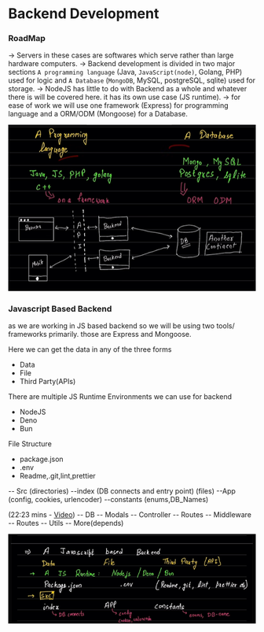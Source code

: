 # Backend Development
### RoadMap

-> Servers in these cases are softwares which serve rather than large hardware computers.
-> Backend development is divided in two major sections `A programming language` (Java, `JavaScript(node)`, Golang, PHP) used for logic and `A Database` (`MongoDB`, MySQL, postgreSQL, sqlite) used for storage. 
-> NodeJS has little to do with Backend as a whole and whatever there is will be covered here. it has its own use case (JS runtime).
-> for ease of work we will use one framework (Express) for programming language and a ORM/ODM (Mongoose) for a Database.

![illustrated](images/image.png)

### Javascript Based Backend
as we are working in JS based backend so we will be using two tools/ frameworks primarily. those are Express and Mongoose. 

Here we can get the data in any of the three forms
* Data
* File
* Third Party(APIs)
  
There are multiple JS Runtime Environments we can use for backend
* NodeJS
* Deno
* Bun

File Structure
* package.json
* .env
* Readme,.git,lint,prettier

-- Src (directories)
    --index (DB connects and entry point) (files)
    --App (config, cookies, urlencoder)
    --constants (enums,DB_Names)

(22:23 mins - [Video](https://www.youtube.com/watch?v=7fjOw8ApZ1I))
-- DB
-- Modals
-- Controller
-- Routes
-- Middleware
-- Routes
-- Utils
-- More(depends)

![ill_2](images/image-1.png)

